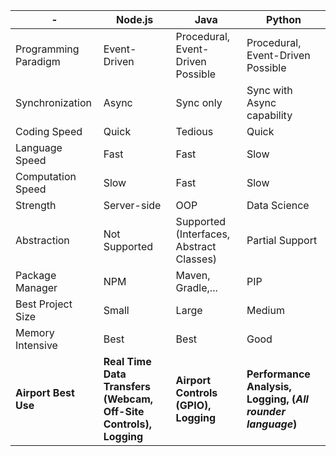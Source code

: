 -|Node.js | Java | Python
--------|--------|------|-------
Programming Paradigm| Event-Driven | Procedural, Event-Driven Possible | Procedural, Event-Driven Possible
Synchronization| Async| Sync only|  Sync with Async capability
Coding Speed | Quick | Tedious | Quick
Language Speed | Fast | Fast | Slow
Computation Speed | Slow | Fast | Slow
Strength | Server-side | OOP | Data Science
Abstraction | Not Supported | Supported (Interfaces, Abstract Classes) | Partial Support
Package Manager | NPM | Maven, Gradle,... | PIP
Best Project Size | Small | Large | Medium
Memory Intensive | Best | Best | Good
**Airport Best Use** | **Real Time Data Transfers (Webcam, Off-Site Controls), Logging** | **Airport Controls (GPIO), Logging** | **Performance Analysis, Logging, (*All rounder language*)**